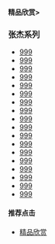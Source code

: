 #### 精品欣赏>

### 张杰系列
- [999](https://youtu.be/FKBo4ws4VAs)
- [999]()
- [999]()
- [999]()
- [999]()
- [999]()
- [999]()
- [999]()
- [999]()
- [999]()
- [999]()
- [999]()
- [999]()
- [999]()
- [999]()
- [999]()
- [999]()
- [999]()



#### 推荐点击
- [精品欣赏](https://summer200.github.io/content/main)


